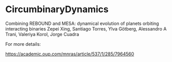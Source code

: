 # CircumbinaryDynamics

Combining REBOUND and MESA: dynamical evolution of planets orbiting interacting binaries 
Zepei Xing, Santiago Torres, Ylva Götberg, Alessandro A Trani, Valeriya Korol, Jorge Cuadra

For more details: 

https://academic.oup.com/mnras/article/537/1/285/7964560

